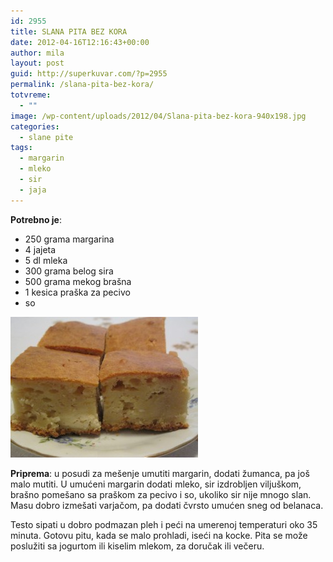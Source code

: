 ```yaml
---
id: 2955
title: SLANA PITA BEZ KORA
date: 2012-04-16T12:16:43+00:00
author: mila
layout: post
guid: http://superkuvar.com/?p=2955
permalink: /slana-pita-bez-kora/
totvreme:
  - ""
image: /wp-content/uploads/2012/04/Slana-pita-bez-kora-940x198.jpg
categories:
  - slane pite
tags:
  - margarin
  - mleko
  - sir
  - jaja
---
```

**Potrebno je**:

  * 250 grama margarina
  * 4 jajeta
  * 5 dl mleka
  * 300 grama belog sira
  * 500 grama mekog brašna
  * 1 kesica praška za pecivo
  * so

<img class="alignnone size-medium wp-image-3008" title="Slana pita bez kora" src="/wp-content/uploads/2012/04/Slana-pita-bez-kora-300x225.jpg" alt="" width="300" height="225" /> 

**Priprema**: u posudi za mešenje umutiti margarin, dodati žumanca, pa još malo mutiti. U umućeni margarin dodati mleko, sir izdrobljen viljuškom, brašno pomešano sa praškom za pecivo i so, ukoliko sir nije mnogo slan. Masu dobro izmešati varjačom, pa dodati čvrsto umućen sneg od belanaca.

Testo sipati u dobro podmazan pleh i peći na umerenoj temperaturi oko 35 minuta. Gotovu pitu, kada se malo prohladi, iseći na kocke. Pita se može poslužiti sa jogurtom ili kiselim mlekom, za doručak ili večeru.